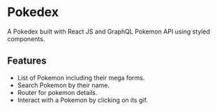 # Pokedex

A Pokedex built with React JS and GraphQL Pokemon API using styled components.

## Features
- List of Pokemon including their mega forms. 
- Search Pokemon by their name.
- Router for pokemon details.
- Interact with a Pokemon by clicking on its gif.
